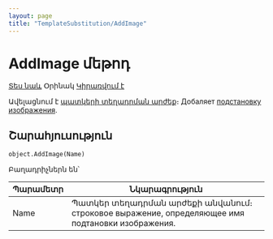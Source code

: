 ```yaml
---
layout: page
title: "TemplateSubstitution/AddImage"
---
```


# AddImage մեթոդ

[Տես նաև](../TemplateSubstitution.md) Օրինակ [Կիրառվում է](../TemplateSubstitution.md)


Ավելացնում է [պատկերի տեղադրման արժեք](TemplateSubstitutionImage.html)։
Добаляет [подстановку изображения](../TemplateSubstitutionImage.html).



## Շարահյուսություն

```as4x
object.AddImage(Name)
```
Բաղադրիչներն են՝

| Պարամետր | Նկարագրություն |
|--|--|
| Name | Պատկեր տեղադրման արժեքի անվանում։ строковое выражение, определяющее имя подтановки изображения. |

